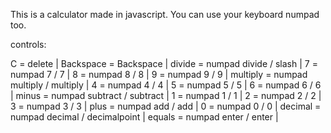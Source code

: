 This is a calculator made in javascript. You can use your keyboard numpad too.

controls:

C = delete                                |
Backspace = Backspace                     |
divide = numpad divide / slash            |
7 = numpad 7 / 7                          |
8 = numpad 8 / 8                          |
9 = numpad 9 / 9                          |
multiply = numpad multiply / multiply     |
4 = numpad 4 / 4                          |
5 = numpad 5 / 5                          |
6 = numpad 6 / 6                          |
minus = numpad subtract / subtract        |
1 = numpad 1 / 1                          |
2 = numpad 2 / 2                          |
3 = numpad 3 / 3                          |
plus = numpad add / add                   |
0 = numpad 0 / 0                          |
decimal = numpad decimal / decimalpoint   |
equals = numpad enter / enter             |
